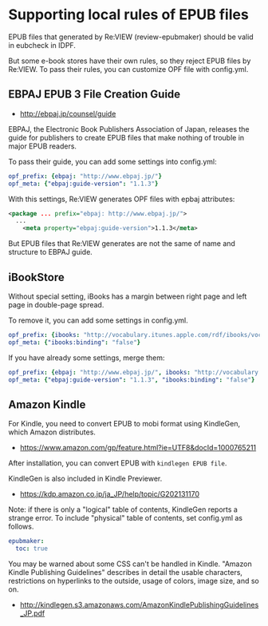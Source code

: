 # Supporting local rules of EPUB files

EPUB files that generated by Re:VIEW (review-epubmaker) should be valid in eubcheck in IDPF.

But some e-book stores have their own rules, so they reject EPUB files by Re:VIEW.  To pass their rules, you can customize OPF file with config.yml.

## EBPAJ EPUB 3 File Creation Guide

* http://ebpaj.jp/counsel/guide

EBPAJ, the Electronic Book Publishers Association of Japan, releases the guide for publishers to create EPUB files that make nothing of trouble in major EPUB readers.

To pass their guide, you can add some settings into config.yml:

```yaml
opf_prefix: {ebpaj: "http://www.ebpaj.jp/"}
opf_meta: {"ebpaj:guide-version": "1.1.3"}
```

With this settings, Re:VIEW generates OPF files with epbaj attributes:

```xml
<package ... prefix="ebpaj: http://www.ebpaj.jp/">
  ...
    <meta property="ebpaj:guide-version">1.1.3</meta>
```

But EPUB files that Re:VIEW generates are not the same of name and structure to EBPAJ guide.


## iBookStore

Without special setting, iBooks has a margin between right page and left page in double-page spread.

To remove it, you can add some settings in config.yml.

```yaml
opf_prefix: {ibooks: "http://vocabulary.itunes.apple.com/rdf/ibooks/vocabulary-extensions-1.0/"}
opf_meta: {"ibooks:binding": "false"}
```

If you have already some settings, merge them:

```yaml
opf_prefix: {ebpaj: "http://www.ebpaj.jp/", ibooks: "http://vocabulary.itunes.apple.com/rdf/ibooks/vocabulary-extensions-1.0/"}
opf_meta: {"ebpaj:guide-version": "1.1.3", "ibooks:binding": "false"}
```

## Amazon Kindle

For Kindle, you need to convert EPUB to mobi format using KindleGen, which Amazon distributes.

- https://www.amazon.com/gp/feature.html?ie=UTF8&docId=1000765211

After installation, you can convert EPUB with `kindlegen EPUB file`.

KindleGen is also included in Kindle Previewer.

- https://kdp.amazon.co.jp/ja_JP/help/topic/G202131170

Note: if there is only a "logical" table of contents, KindleGen reports a strange error.  To include "physical" table of contents, set config.yml as follows.

```yaml
epubmaker:
  toc: true
```

You may be warned about some CSS can't be handled in Kindle. "Amazon Kindle Publishing Guidelines" describes in detail the usable characters, restrictions on hyperlinks to the outside, usage of colors, image size, and so on.

- http://kindlegen.s3.amazonaws.com/AmazonKindlePublishingGuidelines_JP.pdf
